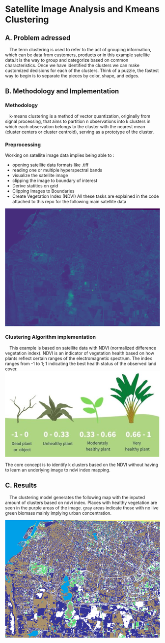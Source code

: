 # Satellite Image Analysis and Kmeans Clustering 

## A. Problem adressed

&emsp;The term clustering is used to refer to the act of grouping information, which can be data from customers, products or in this example satellite data.It is the way to group and categorize based on common characteristics. Once we have identified the clusters we can make customized decisions for each of the clusters. 
Think of a puzzle, the fastest way to begin is to separate the pieces by color, shape, and edges.

## B. Methodology and Implementation

### Methodology 
&emsp;k-means clustering is a method of vector quantization, originally from signal processing, that aims to partition n observations into k clusters in which each observation belongs to the cluster with the nearest mean (cluster centers or cluster centroid), serving as a prototype of the cluster.

 
### Preprocessing 
   Working on satellite image data implies being able to :
   * opening satellite data formats like .tiff
   * reading one or multiple hyperspectral bands
   * visualize the satellite image
   * clipping the image to boundary of interest
   * Derive statitics on grid 
   * Clipping Images to Boundaries
   * Create Vegetation Index (NDVI)
  All these tasks are explained in the code attached to this repo for the following main satellite data
  <img src="images/satellite.png"/> 
   

### Clustering Algorithm implementation
  
 &emsp;This example is based on satellite data with NDVI (normalized difference vegetation index). NDVI is an indicator of vegetation health based on how plants reflect certain ranges of the electromagnetic spectrum. The index ranges from -1 to 1; 1 indicating the best health status of the observed land cover.
  <img src="images/ndvi.png"/>

 The core concept is to identify k clusters based on the NDVI without having to learn an underlying image to ndvi index mapping. 
  
## C. Results
&emsp;The clustering model generates the following map with the inputed amount of clusters based on ndvi index. Places with healthy vegetation are seen in the purple areas of the image. gray areas indicate those with no live green biomass mainly implying urban concentration.

 <img src="images/clring.png"/> 
